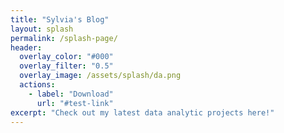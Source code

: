 ```yaml
---
title: "Sylvia's Blog"
layout: splash
permalink: /splash-page/
header:
  overlay_color: "#000"
  overlay_filter: "0.5"
  overlay_image: /assets/splash/da.png
  actions:
    - label: "Download"
      url: "#test-link"
excerpt: "Check out my latest data analytic projects here!"
---
```


